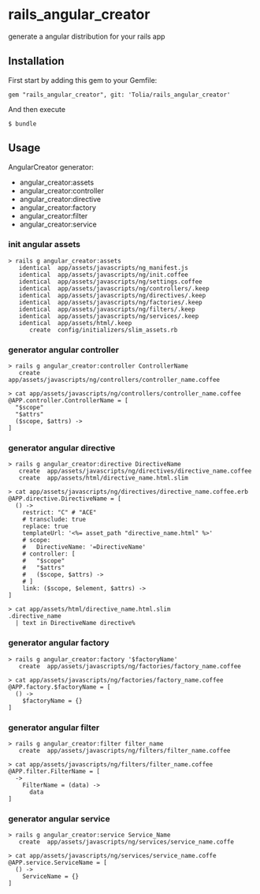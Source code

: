 # rails_angular_creator

generate a angular distribution for your rails app

## Installation

First start by adding this gem to your Gemfile:
```
gem "rails_angular_creator", git: 'Tolia/rails_angular_creator'
```
And then execute
```
$ bundle
```


## Usage

AngularCreator generator:
-  angular_creator:assets
-  angular_creator:controller
-  angular_creator:directive
-  angular_creator:factory
-  angular_creator:filter
-  angular_creator:service‎

### init angular assets
``` pry
> rails g angular_creator:assets
   identical  app/assets/javascripts/ng_manifest.js
   identical  app/assets/javascripts/ng/init.coffee
   identical  app/assets/javascripts/ng/settings.coffee
   identical  app/assets/javascripts/ng/controllers/.keep
   identical  app/assets/javascripts/ng/directives/.keep
   identical  app/assets/javascripts/ng/factories/.keep
   identical  app/assets/javascripts/ng/filters/.keep
   identical  app/assets/javascripts/ng/services‎/.keep
   identical  app/assets/html/.keep
      create  config/initializers/slim_assets.rb
```

### generator angular controller
``` pry
> rails g angular_creator:controller ControllerName
   create  app/assets/javascripts/ng/controllers/controller_name.coffee

> cat app/assets/javascripts/ng/controllers/controller_name.coffee
@APP.controller.ControllerName = [
  "$scope"
  "$attrs"
  ($scope, $attrs) ->
]
```

### generator angular directive
``` pry
> rails g angular_creator:directive DirectiveName
   create  app/assets/javascripts/ng/directives/directive_name.coffee
   create  app/assets/html/directive_name.html.slim
```
```
> cat app/assets/javascripts/ng/directives/directive_name.coffee.erb
@APP.directive.DirectiveName = [
  () ->
    restrict: "C" # "ACE"
    # transclude: true    
    replace: true
    templateUrl: '<%= asset_path "directive_name.html" %>'
    # scope:
    #   DirectiveName: '=DirectiveName'
    # controller: [
    #   "$scope"
    #   "$attrs"
    #   ($scope, $attrs) ->
    # ]
    link: ($scope, $element, $attrs) ->
]
```
```
> cat app/assets/html/directive_name.html.slim
.directive_name
  | text in DirectiveName directive%
```

### generator angular factory
```
> rails g angular_creator:factory '$factoryName' 
   create  app/assets/javascripts/ng/factories/factory_name.coffee
```
```
> cat app/assets/javascripts/ng/factories/factory_name.coffee
@APP.factory.$factoryName = [
  () ->
    $factoryName = {}
]
```

### generator angular filter
``` pry
> rails g angular_creator:filter filter_name
   create  app/assets/javascripts/ng/filters/filter_name.coffee
```
```
> cat app/assets/javascripts/ng/filters/filter_name.coffee
@APP.filter.FilterName = [
  ->
    FilterName = (data) ->
      data
]
```

### generator angular service
``` pry
> rails g angular_creator:service Service_Name
   create  app/assets/javascripts/ng/services/service_name.coffe
```
```
> cat app/assets/javascripts/ng/services/service_name.coffe
@APP.service.ServiceName = [
  () ->
    ServiceName = {}
]
```
